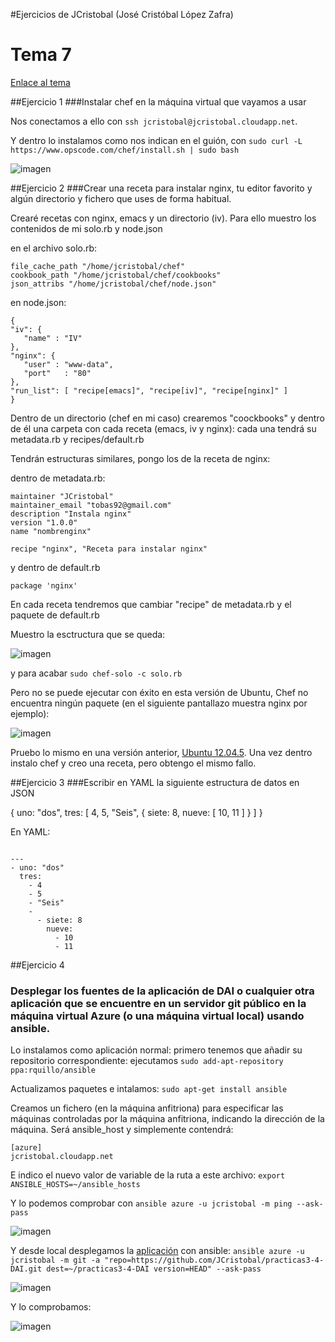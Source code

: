 #Ejercicios de JCristobal (José Cristóbal López Zafra)

# Tema 7

[Enlace al tema](http://jj.github.io/IV/documentos/temas/Gestion_de_configuraciones)


##Ejercicio 1
###Instalar chef en la máquina virtual que vayamos a usar

Nos conectamos a ello con `ssh jcristobal@jcristobal.cloudapp.net`.

Y dentro lo instalamos como nos indican en el guión, con `sudo curl -L https://www.opscode.com/chef/install.sh | sudo bash` 


![imagen](http://i.imgur.com/ehjjAiH.png) 


##Ejercicio 2
###Crear una receta para instalar nginx, tu editor favorito y algún directorio y fichero que uses de forma habitual. 

Crearé recetas con nginx, emacs y un directorio (iv). Para ello muestro los contenidos de mi solo.rb y node.json

en el archivo solo.rb:

```
file_cache_path "/home/jcristobal/chef"
cookbook_path "/home/jcristobal/chef/cookbooks"
json_attribs "/home/jcristobal/chef/node.json"
```

en node.json:

```
{
"iv": {
   "name" : "IV"
},
"nginx": {
   "user" : "www-data",
   "port"	: "80"
},
"run_list": [ "recipe[emacs]", "recipe[iv]", "recipe[nginx]" ]
}
```


Dentro de un directorio (chef en mi caso) crearemos "coockbooks" y dentro de él una carpeta con cada receta (emacs, iv y nginx): cada una tendrá su metadata.rb y recipes/default.rb

Tendrán estructuras similares, pongo los de la receta de nginx:

dentro de metadata.rb:

```
maintainer "JCristobal"
maintainer_email "tobas92@gmail.com"
description "Instala nginx"
version "1.0.0"
name "nombrenginx"

recipe "nginx", "Receta para instalar nginx"
```

y dentro de default.rb

```
package 'nginx'
```

En cada receta tendremos que cambiar "recipe" de metadata.rb y el paquete de default.rb



Muestro la esctructura que se queda:

![imagen](http://i.imgur.com/tFveKn6.png) 

y para acabar `sudo chef-solo -c solo.rb`

Pero no se puede ejecutar con éxito en esta versión de Ubuntu, Chef no encuentra ningún paquete (en el siguiente pantallazo muestra nginx por ejemplo):

![imagen](http://i.imgur.com/hu0qVB1.png) 


Pruebo lo mismo en una versión anterior, [Ubuntu 12.04.5](http://releases.ubuntu.com/12.04/). Una vez dentro instalo chef y creo una receta, pero obtengo el mismo fallo.


##Ejercicio 3
###Escribir en YAML la siguiente estructura de datos en JSON

{ uno: "dos", tres: [ 4, 5, "Seis", { siete: 8, nueve: [ 10, 11 ] } ] }

En YAML:

```

---
- uno: "dos"
  tres:
    - 4
    - 5
    - "Seis"
    -
      - siete: 8
        nueve: 
          - 10
          - 11

```

##Ejercicio 4 
### Desplegar los fuentes de la aplicación de DAI o cualquier otra aplicación que se encuentre en un servidor git público en la máquina virtual Azure (o una máquina virtual local) usando ansible.

Lo instalamos como aplicación normal: primero tenemos que añadir su repositorio correspondiente: ejecutamos `sudo add-apt-repository ppa:rquillo/ansible`

Actualizamos paquetes e intalamos: `sudo apt-get install ansible`

Creamos un fichero (en la máquina anfitriona) para especificar las máquinas controladas por la máquina anfitriona, indicando la dirección de la máquina. Será ansible_host y simplemente contendrá:

```
[azure]
jcristobal.cloudapp.net
```


E indico el nuevo valor de variable de la ruta a este archivo: `export ANSIBLE_HOSTS=~/ansible_hosts`

Y lo podemos comprobar con `ansible azure -u jcristobal -m ping --ask-pass`

![imagen](http://i.imgur.com/PfkbZX9.png) 

Y desde local desplegamos la [aplicación](https://github.com/JCristobal/practicas3-4-DAI) con ansible:
`ansible azure -u jcristobal -m git -a "repo=https://github.com/JCristobal/practicas3-4-DAI.git dest=~/practicas3-4-DAI version=HEAD" --ask-pass`

![imagen](http://i.imgur.com/oShNyIM.png) 

Y lo comprobamos:

![imagen](http://i.imgur.com/Ygq64PG.png) 





